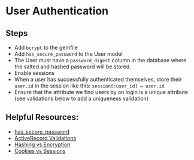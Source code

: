 # User Authentication

## Steps

- Add `bcrypt` to the gemfile
- Add `has_secure_password` to the User model
- The User must have a `password_digest` column in the database where the salted and hashed password will be stored.
- Enable sessions
- When a user has successfully authenticated themselves, store their `user.id` in the session like this: `session[:user_id] = user.id`
- Ensure that the attribute we find users by on login is a unique attribute (see validations below to add a uniqueness validation)


## Helpful Resources:
- [has_secure_password](https://api.rubyonrails.org/classes/ActiveModel/SecurePassword/ClassMethods.html#method-i-has_secure_password)
- [ActiveRecord Validations](https://guides.rubyonrails.org/active_record_validations.html)
- [Hashing vs Encryption](https://www.thesslstore.com/blog/difference-encryption-hashing-salting/)
- [Cookies vs Sessions](https://web.stanford.edu/~ouster/cgi-bin/cs142-fall10/lecture.php?topic=cookie)
